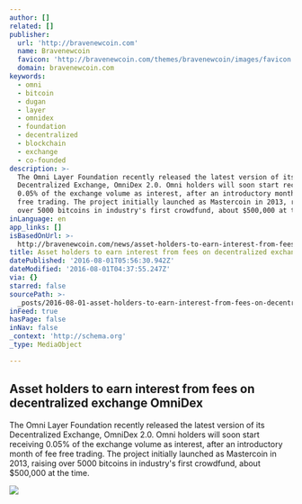 ```yaml
---
author: []
related: []
publisher:
  url: 'http://bravenewcoin.com'
  name: Bravenewcoin
  favicon: 'http://bravenewcoin.com/themes/bravenewcoin/images/favicon.ico'
  domain: bravenewcoin.com
keywords:
  - omni
  - bitcoin
  - dugan
  - layer
  - omnidex
  - foundation
  - decentralized
  - blockchain
  - exchange
  - co-founded
description: >-
  The Omni Layer Foundation recently released the latest version of its
  Decentralized Exchange, OmniDex 2.0. Omni holders will soon start receiving
  0.05% of the exchange volume as interest, after an introductory month of fee
  free trading. The project initially launched as Mastercoin in 2013, raising
  over 5000 bitcoins in industry's first crowdfund, about $500,000 at the time.
inLanguage: en
app_links: []
isBasedOnUrl: >-
  http://bravenewcoin.com/news/asset-holders-to-earn-interest-from-fees-on-decentralized-exchange-omnidex/
title: Asset holders to earn interest from fees on decentralized exchange OmniDex
datePublished: '2016-08-01T05:56:30.942Z'
dateModified: '2016-08-01T04:37:55.247Z'
via: {}
starred: false
sourcePath: >-
  _posts/2016-08-01-asset-holders-to-earn-interest-from-fees-on-decentralized-ex.md
inFeed: true
hasPage: false
inNav: false
_context: 'http://schema.org'
_type: MediaObject

---
```

<article style=""><h1>Asset holders to earn interest from fees on decentralized exchange OmniDex</h1><p>The Omni Layer Foundation recently released the latest version of its Decentralized Exchange, OmniDex 2.0. Omni holders will soon start receiving 0.05% of the exchange volume as interest, after an introductory month of fee free trading. The project initially launched as Mastercoin in 2013, raising over 5000 bitcoins in industry's first crowdfund, about $500,000 at the time.</p><img src="http://bravenewcoin.com/assets/Uploads/_resampled/CroppedImage400400-decentralized-exchange-OmniDEX.jpg" /></article>